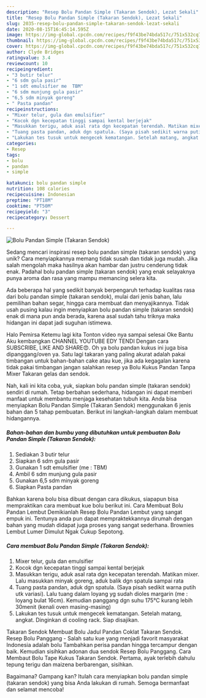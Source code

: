 ```yaml
---
description: "Resep Bolu Pandan Simple (Takaran Sendok), Lezat Sekali"
title: "Resep Bolu Pandan Simple (Takaran Sendok), Lezat Sekali"
slug: 2035-resep-bolu-pandan-simple-takaran-sendok-lezat-sekali
date: 2020-08-15T16:45:14.595Z
image: https://img-global.cpcdn.com/recipes/f9f43be74bda517c/751x532cq70/bolu-pandan-simple-takaran-sendok-foto-resep-utama.jpg
thumbnail: https://img-global.cpcdn.com/recipes/f9f43be74bda517c/751x532cq70/bolu-pandan-simple-takaran-sendok-foto-resep-utama.jpg
cover: https://img-global.cpcdn.com/recipes/f9f43be74bda517c/751x532cq70/bolu-pandan-simple-takaran-sendok-foto-resep-utama.jpg
author: Clyde Bridges
ratingvalue: 3.4
reviewcount: 10
recipeingredient:
- "3 butir telur"
- "6 sdm gula pasir"
- "1 sdt emulsifier me  TBM"
- "6 sdm munjung gula pasir"
- "6,5 sdm minyak goreng"
- " Pasta pandan"
recipeinstructions:
- "Mixer telur, gula dan emulsifier"
- "Kocok dgn kecepatan tinggi sampai kental berjejak"
- "Masukkan terigu, aduk asal rata dgn kecepatan terendah. Matikan mixer. Lalu masukkan minyak goreng, aduk balik dgn spatula sampai rata"
- "Tuang pasta pandan, aduk dgn spatula. (Saya pisah sedikit warna putih utk variasi). Lalu tuang dalam loyang yg sudah dioles margarin (me : loyang bulat 16cm). Kemudian panggang dgn suhu 175°C kurang lebih 30menit (kenali oven masing-masing)"
- "Lakukan tes tusuk untuk mengecek kematangan. Setelah matang, angkat. Dinginkan di cooling rack. Siap disajikan."
categories:
- Resep
tags:
- bolu
- pandan
- simple

katakunci: bolu pandan simple 
nutrition: 108 calories
recipecuisine: Indonesian
preptime: "PT18M"
cooktime: "PT50M"
recipeyield: "3"
recipecategory: Dessert

---
```



![Bolu Pandan Simple (Takaran Sendok)](https://img-global.cpcdn.com/recipes/f9f43be74bda517c/751x532cq70/bolu-pandan-simple-takaran-sendok-foto-resep-utama.jpg)

Sedang mencari inspirasi resep bolu pandan simple (takaran sendok) yang unik? Cara menyiapkannya memang tidak susah dan tidak juga mudah. Jika salah mengolah maka hasilnya akan hambar dan justru cenderung tidak enak. Padahal bolu pandan simple (takaran sendok) yang enak selayaknya punya aroma dan rasa yang mampu memancing selera kita.

Ada beberapa hal yang sedikit banyak berpengaruh terhadap kualitas rasa dari bolu pandan simple (takaran sendok), mulai dari jenis bahan, lalu pemilihan bahan segar, hingga cara membuat dan menyajikannya. Tidak usah pusing kalau ingin menyiapkan bolu pandan simple (takaran sendok) enak di mana pun anda berada, karena asal sudah tahu triknya maka hidangan ini dapat jadi suguhan istimewa.

Halo Pemirsa Ketemu lagi kita Tonton video nya sampai selesai Oke Bantu Aku kembangkan CHANNEL YOUTUBE EDY TENDI Dengan cara SUBSCRIBE, LIKE AND SHARE😍. Oh ya bolu pandan kukus ini juga bisa dipanggang/oven ya. Satu lagi takaran yang paling akurat adalah pakai timbangan untuk bahan-bahan cake atau kue, jika ada kegagalan karena tidak pakai timbangan jangan salahkan resep ya Bolu Kukus Pandan Tanpa Mixer Takaran gelas dan sendok.


Nah, kali ini kita coba, yuk, siapkan bolu pandan simple (takaran sendok) sendiri di rumah. Tetap berbahan sederhana, hidangan ini dapat memberi manfaat untuk membantu menjaga kesehatan tubuh kita. Anda bisa menyiapkan Bolu Pandan Simple (Takaran Sendok) menggunakan 6 jenis bahan dan 5 tahap pembuatan. Berikut ini langkah-langkah dalam membuat hidangannya.

<!--inarticleads1-->

##### Bahan-bahan dan bumbu yang dibutuhkan untuk pembuatan Bolu Pandan Simple (Takaran Sendok):

1. Sediakan 3 butir telur
1. Siapkan 6 sdm gula pasir
1. Gunakan 1 sdt emulsifier (me : TBM)
1. Ambil 6 sdm munjung gula pasir
1. Gunakan 6,5 sdm minyak goreng
1. Siapkan  Pasta pandan


Bahkan karena bolu bisa dibuat dengan cara dikukus, siapapun bisa mempraktikan cara membuat kue bolu berikut ini. Cara Membuat Bolu Pandan Lembut Demikianlah Resep Bolu Pandan Lembut yang sangat empuk ini. Tentunya anda pun dapat mempraktekkannya dirumah dengan bahan yang mudah didapat juga proses yang sangat sederhana. Brownies Lembut Lumer Dimulut Ngak Cukup Sepotong. 

<!--inarticleads2-->

##### Cara membuat Bolu Pandan Simple (Takaran Sendok):

1. Mixer telur, gula dan emulsifier
1. Kocok dgn kecepatan tinggi sampai kental berjejak
1. Masukkan terigu, aduk asal rata dgn kecepatan terendah. Matikan mixer. Lalu masukkan minyak goreng, aduk balik dgn spatula sampai rata
1. Tuang pasta pandan, aduk dgn spatula. (Saya pisah sedikit warna putih utk variasi). Lalu tuang dalam loyang yg sudah dioles margarin (me : loyang bulat 16cm). Kemudian panggang dgn suhu 175°C kurang lebih 30menit (kenali oven masing-masing)
1. Lakukan tes tusuk untuk mengecek kematangan. Setelah matang, angkat. Dinginkan di cooling rack. Siap disajikan.


Takaran Sendok Membuat Bolu Jadul Pandan Coklat Takaran Sendok. Resep Bolu Panggang - Salah satu kue yang menjadi favorit masyarakat Indonesia adalah bolu Tambahkan perisa pandan hingga tercampur dengan baik. Kemudian sisihkan adonan dua sendok Resep Bolu Panggang. Cara Membaut Bolu Tape Kukus Takaran Sendok. Pertama, ayak terlebih dahulu tepung terigu dan maizena berbarengan, sisihkan. 

Bagaimana? Gampang kan? Itulah cara menyiapkan bolu pandan simple (takaran sendok) yang bisa Anda lakukan di rumah. Semoga bermanfaat dan selamat mencoba!
